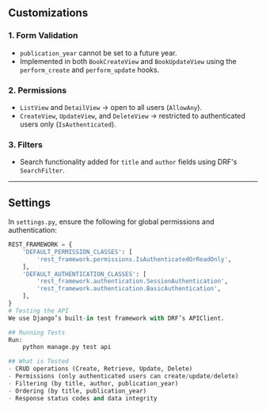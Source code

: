 
## Customizations
### 1. **Form Validation**
- `publication_year` cannot be set to a future year.
- Implemented in both `BookCreateView` and `BookUpdateView` using the `perform_create` and `perform_update` hooks.

### 2. **Permissions**
- `ListView` and `DetailView` → open to all users (`AllowAny`).
- `CreateView`, `UpdateView`, and `DeleteView` → restricted to authenticated users only (`IsAuthenticated`).

### 3. **Filters**
- Search functionality added for `title` and `author` fields using DRF's `SearchFilter`.

---

## Settings
In `settings.py`, ensure the following for global permissions and authentication:

```python
REST_FRAMEWORK = {
    'DEFAULT_PERMISSION_CLASSES': [
        'rest_framework.permissions.IsAuthenticatedOrReadOnly',
    ],
    'DEFAULT_AUTHENTICATION_CLASSES': [
        'rest_framework.authentication.SessionAuthentication',
        'rest_framework.authentication.BasicAuthentication',
    ],
}
# Testing the API
We use Django’s built-in test framework with DRF’s APIClient.

## Running Tests
Run:
    python manage.py test api

## What is Tested
- CRUD operations (Create, Retrieve, Update, Delete)
- Permissions (only authenticated users can create/update/delete)
- Filtering (by title, author, publication_year)
- Ordering (by title, publication_year)
- Response status codes and data integrity
